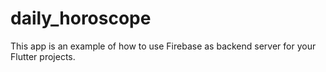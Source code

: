 # daily_horoscope


This app is an example of how to use Firebase as backend server for your Flutter projects.
